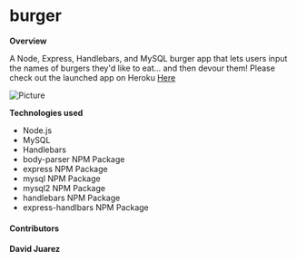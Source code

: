 # burger

<strong>Overview</strong>

A Node, Express, Handlebars, and MySQL burger app that lets users input the names of burgers they'd like to eat... and then devour them! Please check out the launched app on Heroku [Here](https://fast-bastion-84994.herokuapp.com/)

![Picture](public/assets/css/img/burger.png?raw=true "First Page")


<strong>Technologies used</strong>
<ul>
<li>Node.js</li>
<li>MySQL</li>
<li>Handlebars</li> 
<li>body-parser NPM Package</li> 
<li>express NPM Package</li>
<li>mysql NPM Package</li>
<li>mysql2 NPM Package</li> 
<li>handlebars NPM Package </li> 
<li>express-handlbars NPM Package</li>  
</ul>

<strong><h4>Contributors<h4></strong>
David Juarez
